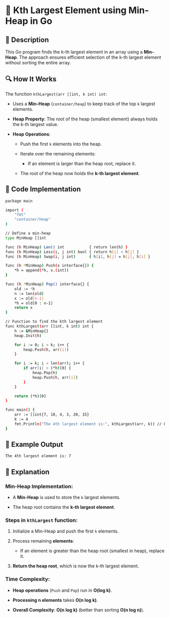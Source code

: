 # 📌 Kth Largest Element using Min-Heap in Go

## 🚀 Description
This Go program finds the k-th largest element in an array using a **Min-Heap**. The approach ensures efficient selection of the k-th largest element without sorting the entire array.

## 🔍 How It Works
The function `kthLargest(arr []int, k int) int`:

- Uses a **Min-Heap** (`container/heap`) to keep track of the top `k` largest elements.

- **Heap Property**: The root of the heap (smallest element) always holds the k-th largest value.

- **Heap Operations**:

  - Push the first `k` elements into the heap.

  - Iterate over the remaining elements:

    - If an element is larger than the heap root, replace it.

  - The root of the heap now holds the **k-th largest element**.

## 📜 Code Implementation
```sh
package main

import (
    "fmt"
    "container/heap"
)

// Define a min-heap
type MinHeap []int

func (h MinHeap) Len() int           { return len(h) }
func (h MinHeap) Less(i, j int) bool { return h[i] < h[j] }
func (h MinHeap) Swap(i, j int)      { h[i], h[j] = h[j], h[i] }

func (h *MinHeap) Push(x interface{}) {
    *h = append(*h, x.(int))
}

func (h *MinHeap) Pop() interface{} {
    old := *h
    n := len(old)
    x := old[n-1]
    *h = old[0 : n-1]
    return x
}

// Function to find the kth largest element
func kthLargest(arr []int, k int) int {
    h := &MinHeap{}
    heap.Init(h)

    for i := 0; i < k; i++ {
        heap.Push(h, arr[i])
    }

    for i := k; i < len(arr); i++ {
        if arr[i] > (*h)[0] {
            heap.Pop(h)
            heap.Push(h, arr[i])
        }
    }

    return (*h)[0]
}

func main() {
    arr := []int{7, 10, 4, 3, 20, 15}
    k := 4
    fmt.Println("The 4th largest element is:", kthLargest(arr, k)) // Output: 7
}
```
## 🎯 Example Output
```sh
The 4th largest element is: 7
```

## 📂 Explanation
### Min-Heap Implementation:
- A **Min-Heap** is used to store the `k` largest elements.

- The heap root contains the **k-th largest element**.

### Steps in `kthLargest` function:
1. Initialize a Min-Heap and push the first `k` elements.

2. Process remaining **elements**:

   - If an element is greater than the heap root (smallest in heap), replace it.

3. **Return the heap root**, which is now the k-th largest element.

### Time Complexity:
- **Heap operations** (`Push` and `Pop`) run in **O(log k)**.

- **Processing n elements** takes **O(n log k)**.

- **Overall Complexity**: **O(n log k)** (better than sorting **O(n log n)**).
